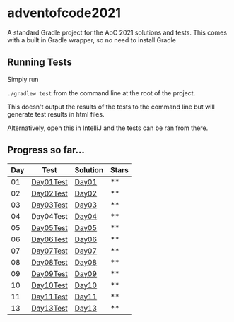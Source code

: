 # adventofcode2021

A standard Gradle project for the AoC 2021 solutions and tests.
This comes with a built in Gradle wrapper, so no need to install Gradle

## Running Tests
Simply run

`./gradlew test` from the command line at the root of the project.

This doesn't output the results of the tests to the command line but will generate test results in html files.

Alternatively, open this in IntelliJ and the tests can be ran from there.

## Progress so far...

| Day | Test | Solution | Stars |
|-----|------|----------|-------|
| 01 | [Day01Test](./src/test/kotlin/mpbostock/Day01Test.kt) | [Day01](./src/main/kotlin/mpbostock/Day01.kt) | ** |
| 02 | [Day02Test](./src/test/kotlin/mpbostock/Day02Test.kt) | [Day02](./src/main/kotlin/mpbostock/Day02.kt) | ** |
| 03 | [Day03Test](./src/test/kotlin/mpbostock/Day03Test.kt) | [Day03](./src/main/kotlin/mpbostock/Day03.kt) | ** |
| 04 | Day04Test | [Day04](./src/main/kotlin/mpbostock/Day04.kt) | ** |
| 05 | [Day05Test](./src/test/kotlin/mpbostock/Day05Test.kt) | [Day05](./src/main/kotlin/mpbostock/Day05.kt) | ** |
| 06 | [Day06Test](./src/test/kotlin/mpbostock/Day06Test.kt) | [Day06](./src/main/kotlin/mpbostock/Day06.kt) | ** |
| 07 | [Day07Test](./src/test/kotlin/mpbostock/Day07Test.kt) | [Day07](./src/main/kotlin/mpbostock/Day07.kt) | ** |
| 08 | [Day08Test](./src/test/kotlin/mpbostock/Day08Test.kt) | [Day08](./src/main/kotlin/mpbostock/Day08.kt) | ** |
| 09 | [Day09Test](./src/test/kotlin/mpbostock/Day09Test.kt) | [Day09](./src/main/kotlin/mpbostock/Day09.kt) | ** |
| 10 | [Day10Test](./src/test/kotlin/mpbostock/Day10Test.kt) | [Day10](./src/main/kotlin/mpbostock/Day10.kt) | ** |
| 11 | [Day11Test](./src/test/kotlin/mpbostock/Day11Test.kt) | [Day11](./src/main/kotlin/mpbostock/Day11.kt) | ** |
| 13 | [Day13Test](./src/test/kotlin/mpbostock/Day13Test.kt) | [Day13](./src/main/kotlin/mpbostock/Day13.kt) | ** |